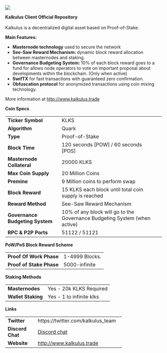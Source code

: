 <a href="http://www.kalkulus.trade/"><img style="display: block; margin-left: auto; margin-right: auto;" src="https://i.imgur.com/TDhrEOP.png"/></a>
<p style="text-align: center;"><strong></strong></p>
<p><strong>Kalkulus Client Official Repository</strong><br><br>
Kalkulus is a decentralized digital asset based on Proof-of-Stake.</p>
<p><strong>Main Features:</strong></p>
<ul>
<li><strong>Masternode technology</strong> used to secure the network</li>
<li><strong>See-Saw Reward Mechanism: </strong>dynamic block reward allocation between masternodes and staking.</li>
<li><strong>Governance Budgeting System: </strong>10% of each block reward goes to a fund for <span>allows node operators to vote on important proposal about developments within the blockchain. (Only when active)</span></li>
<li><strong>SwifTX</strong> for fast transactions with guaranteed zero confirmation.</li>
<li><strong>Obfuscation protocol</strong> for anonymized transactions using coin mixing technology.</li>
</ul>
<p>More information at <a href="http://www.kalkulus.trade" target="_blank" rel="noopener">http://www.kalkulus.trade</a></p>
<p><strong></strong></p>
<p><strong>Coin Specs</strong></p>
<table>
<tbody>
<tr>
<td><strong>Ticker Symbol</strong></td>
<td>KLKS</td>
</tr>
<tr>
<td><strong>Algorithm</strong></td>
<td>Quark</td>
</tr>
<tr>
<td><strong>Type</strong></td>
<td>Proof-of-Stake</td>
</tr>
<tr>
<td><strong>Block Time</strong></td>
<td>120 seconds [POW] / 60 seconds [POS]</td>
<td></td>
</tr>
<tr>
<td><strong>Masternode Collateral</strong></td>
<td>20000 KLKS</td>
</tr>
<tr>
<td><strong>Max Coin Supply</strong></td>
<td>20 Million Coins</td>
</tr>
<tr>
<td><strong>Premine</strong></td>
<td>9 Million coins to perform swap</td>
</tr>
<tr>
<td><strong>Block Reward</strong></td>
<td>15 KLKS each block until total coin supply is reached</td>
</tr>
<tr>
<td><strong>Reward Method</strong></td>
<td>See-Saw Reward Mechanism</td>
</tr>
<tr>
<td><strong>Governance Budgeting System</strong></td>
<td>10% of any block will go to the Governance Budgeting System (when active)</td>
</tr>
<tr>
<td><strong>RPC &amp; P2P Ports&nbsp;</strong></td>
<td>51122 / 51121</td>
</tr>
</tbody>
</table>
<p><strong></strong></p>
<p><strong>PoW/PoS Block Reward Scheme</strong></p>
<table>
<tbody>
<tr>
<td><strong>Proof Of Work Phase</strong></td>
<td>1-4999 Blocks.</td>
</tr>
<tr>
<td><strong>Proof of Stake Phase</strong></td>
<td>5000-infinite</td>
</tr>
</tbody>
</table>
<p><strong></strong></p>
<p><strong>Staking Methods</strong></p>
<table>
<tbody>
<tr>
<td><strong>Masternodes</strong></td>
<td>Yes - 20k KLKS Required</td>
</tr>
<tr>
<td><strong>Wallet Staking</strong></td>
<td>Yes - 1 to infinite klks</td>
</tr>
</tbody>
</table>
<p><strong></strong></p>
<p><strong>Links</strong></p>
<table style="width: 375px;">
<tbody>
<tr>
<td style="width: 93px;"><strong>Twitter</strong></td>
<td style="width: 270px;">https://twitter.com/kalkulus_team</td>
</tr>
<tr>
<td style="width: 93px;"><strong>Discord Chat</strong></td>
<td style="width: 270px;"><a href="https://discord.gg/UHDWDKT">Discord chat</a></td>
</tr>
<tr>
<td style="width: 93px;"><strong>Website</strong></td>
<td style="width: 270px;"><a href="http://kalkulus.trade/">http://www.kalkulus.trade</a></td>
</tr>
</tbody>
</table>
<p></p>
<p></p>
